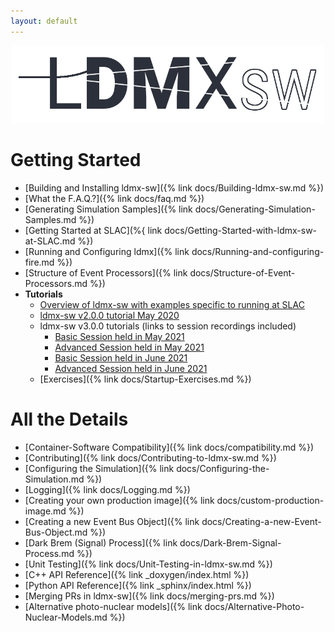 ```yaml
---
layout: default
---
```


<p align="center">
    <img src="/img/ldmx_logo_dark.png" width="500">
</p>

# Getting Started
- [Building and Installing ldmx-sw]({% link docs/Building-ldmx-sw.md %})
- [What the F.A.Q.?]({% link docs/faq.md %})
- [Generating Simulation Samples]({% link docs/Generating-Simulation-Samples.md %})
- [Getting Started at SLAC](%{ link docs/Getting-Started-with-ldmx-sw-at-SLAC.md %})
- [Running and Configuring ldmx]({% link docs/Running-and-configuring-fire.md %})
- [Structure of Event Processors]({% link docs/Structure-of-Event-Processors.md %})
- __Tutorials__
  - [Overview of ldmx-sw with examples specific to running at SLAC](https://tinyurl.com/y9lzvzwv)
  - [ldmx-sw v2.0.0 tutorial May 2020](https://indico.fnal.gov/event/24343/)
  - ldmx-sw v3.0.0 tutorials (links to session recordings included)
    - [Basic Session held in May 2021](https://indico.fnal.gov/event/49207/)
    - [Advanced Session held in May 2021](https://indico.fnal.gov/event/49208/)
    - [Basic Session held in June 2021](https://indico.fnal.gov/event/49212/)
    - [Advanced Session held in June 2021](https://indico.fnal.gov/event/49213/)
  - [Exercises]({% link docs/Startup-Exercises.md %})

# All the Details
- [Container-Software Compatibility]({% link docs/compatibility.md %})
- [Contributing]({% link docs/Contributing-to-ldmx-sw.md %})
- [Configuring the Simulation]({% link docs/Configuring-the-Simulation.md %})
- [Logging]({% link docs/Logging.md %})
- [Creating your own production image]({% link docs/custom-production-image.md %})
- [Creating a new Event Bus Object]({% link docs/Creating-a-new-Event-Bus-Object.md %})
- [Dark Brem (Signal) Process]({% link docs/Dark-Brem-Signal-Process.md %})
- [Unit Testing]({% link docs/Unit-Testing-in-ldmx-sw.md %})
- [C++ API Reference]({% link _doxygen/index.html %})
- [Python API Reference]({% link _sphinx/index.html %})
- [Merging PRs in ldmx-sw]({% link docs/merging-prs.md %})
- [Alternative photo-nuclear models]({% link docs/Alternative-Photo-Nuclear-Models.md %})
